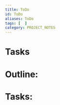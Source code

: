 ```yaml
---
title: ToDo
id: ToDo
aliases: ToDo
tags: [  ]
category: PROJECT_NOTES
---
```

# Tasks

# Outline:


# Tasks: